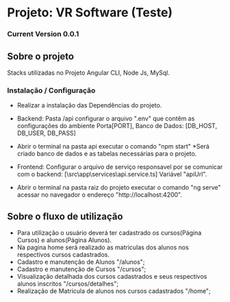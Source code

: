 # Projeto: VR Software (Teste)
### Current Version 0.0.1

## Sobre o projeto
Stacks utilizadas no Projeto Angular CLI, Node Js, MySql.

### Instalação / Configuração

- Realizar a instalação das Dependências do projeto.
- Backend: Pasta /api configurar o arquivo ".env" que contêm as configurações do ambiente Porta[PORT], Banco de Dados: [DB_HOST, DB_USER, DB_PASS]
- Abrir o terminal na pasta api executar o comando "npm start" *Será criado banco de dados e as tabelas necessárias para o projeto.

- Frontend: Configurar o arquivo de serviço responsavel por se comunicar com o backend: [\src\app\services\api.service.ts] Variável "apiUrl".
- Abrir o terminal na pasta raiz do projeto executar o comando "ng serve" acessar no navegador o endereço "http://localhost:4200".

## Sobre o fluxo de utilização 

- Para utilização o usuário deverá ter cadastrado os cursos(Página Cursos) e alunos(Página Alunos).
- Na pagina home será realizado as matriculas dos alunos nos respectivos cursos cadastrados.  
- Cadastro e manutenção de Alunos  "/alunos";
- Cadastro e manutenção de Cursos  "/cursos";
- Visualização detalhada dos cursos cadastrados e seus respectivos alunos inscritos "/cursos/detalhes";
- Realização de Matricula de alunos nos cursos cadastrados "/home";
